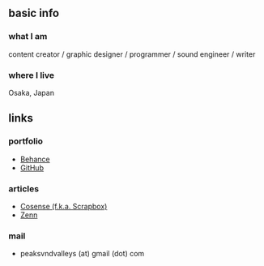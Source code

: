 ## basic info

### what I am
content creator / graphic designer / programmer / sound engineer / writer

### where I live
Osaka, Japan

## links

### portfolio
- [Behance](https://www.behance.net/peaks-and-valleys)
- [GitHub](https://github.com/peaksvndvalleys)

### articles
- [Cosense (f.k.a. Scrapbox)](https://scrapbox.io/peaks-and-valleys/)
- [Zenn](https://zenn.dev/peaksandvalleys)

### mail
- peaksvndvalleys (at) gmail (dot) com
